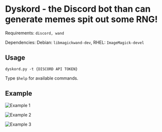 # Dyskord - the Discord bot than can generate memes spit out some RNG!

Requirements: `discord, wand`

Dependencies: Debian: `libmagickwand-dev`, RHEL: `ImageMagick-devel` 

## Usage
```dyskord.py -t {DISCORD API TOKEN}```

Type `$help` for available commands.

## Example

![Example 1](https://i.imgur.com/NE0ThDv.png)

![Example 2](https://i.imgur.com/0y6cC2b.png)

![Example 3](https://i.imgur.com/3CPbRML.png)
